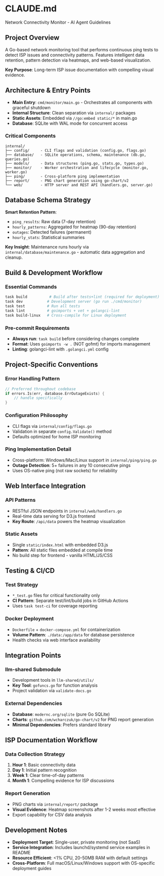 # CLAUDE.md

Network Connectivity Monitor - AI Agent Guidelines

## Project Overview

A Go-based network monitoring tool that performs continuous ping tests to detect ISP issues and connectivity patterns. Features intelligent data retention, pattern detection via heatmaps, and web-based visualization.

**Key Purpose**: Long-term ISP issue documentation with compelling visual evidence.

## Architecture & Entry Points

- **Main Entry**: `cmd/monitor/main.go` - Orchestrates all components with graceful shutdown
- **Internal Structure**: Clean separation via `internal/` packages
- **Static Assets**: Embedded via `//go:embed static/*` in main.go
- **Database**: SQLite with WAL mode for concurrent access

### Critical Components

```plain
internal/
├── config/     - CLI flags and validation (config.go, flags.go)
├── database/   - SQLite operations, schema, maintenance (db.go, queries.go)
├── models/     - Data structures (ping.go, stats.go, types.go)
├── monitor/    - Worker orchestration and lifecycle (monitor.go, worker.go)
├── ping/       - Cross-platform ping implementation
├── report/     - PNG chart generation using go-chart/v2
└── web/        - HTTP server and REST API (handlers.go, server.go)
```

## Database Schema Strategy

**Smart Retention Pattern**:

- `ping_results`: Raw data (7-day retention)
- `hourly_patterns`: Aggregated for heatmap (90-day retention)
- `outages`: Detected failures (permanent)
- `hourly_stats`: Statistical summaries

**Key Insight**: Maintenance runs hourly via `internal/database/maintenance.go` - automatic data aggregation and cleanup.

## Build & Development Workflow

### Essential Commands

```bash
task build          # Build after tests+lint (required for deployment)
task dev           # Development server (go run ./cmd/monitor)
task test          # Run all tests
task lint          # goimports + vet + golangci-lint
task build-linux   # Cross-compile for Linux deployment
```

### Pre-commit Requirements

- **Always run**: `task build` before considering changes complete
- **Format**: Uses `goimports -w .` (NOT gofmt) for imports management
- **Linting**: golangci-lint with `.golangci.yml` config

## Project-Specific Conventions

### Error Handling Pattern

```go
// Preferred throughout codebase
if errors.Is(err, database.ErrOutageExists) {
    // handle specifically
}
```

### Configuration Philosophy

- CLI flags via `internal/config/flags.go`
- Validation in separate `config.Validate()` method
- Defaults optimized for home ISP monitoring

### Ping Implementation Detail

- Cross-platform: Windows/Mac/Linux support in `internal/ping/ping.go`
- **Outage Detection**: 5+ failures in any 10 consecutive pings
- Uses OS-native ping (not raw sockets) for reliability

## Web Interface Integration

### API Patterns

- RESTful JSON endpoints in `internal/web/handlers.go`
- Real-time data serving for D3.js frontend
- **Key Route**: `/api/data` powers the heatmap visualization

### Static Assets

- Single `static/index.html` with embedded D3.js
- **Pattern**: All static files embedded at compile time
- No build step for frontend - vanilla HTML/JS/CSS

## Testing & CI/CD

### Test Strategy

- `*_test.go` files for critical functionality only
- **CI Pattern**: Separate test/lint/build jobs in GitHub Actions
- Uses `task test-ci` for coverage reporting

### Docker Deployment

- `Dockerfile` + `docker-compose.yml` for containerization
- **Volume Pattern**: `./data:/app/data` for database persistence
- Health checks via web interface availability

## Integration Points

### llm-shared Submodule

- Development tools in `llm-shared/utils/`
- **Key Tool**: `gofuncs.go` for function analysis
- Project validation via `validate-docs.go`

### External Dependencies

- **Database**: `modernc.org/sqlite` (pure Go SQLite)
- **Charts**: `github.com/wcharczuk/go-chart/v2` for PNG report generation
- **Minimal Dependencies**: Prefers standard library

## ISP Documentation Workflow

### Data Collection Strategy

1. **Hour 1**: Basic connectivity data
2. **Day 1**: Initial pattern recognition
3. **Week 1**: Clear time-of-day patterns
4. **Month 1**: Compelling evidence for ISP discussions

### Report Generation

- PNG charts via `internal/report/` package
- **Visual Evidence**: Heatmap screenshots after 1-2 weeks most effective
- Export capability for CSV data analysis

## Development Notes

- **Deployment Target**: Single-user, private monitoring (not SaaS)
- **Service Integration**: Includes launchd/systemd service examples in README
- **Resource Efficient**: <1% CPU, 20-50MB RAM with default settings
- **Cross-Platform**: Full macOS/Linux/Windows support with OS-specific deployment guides
